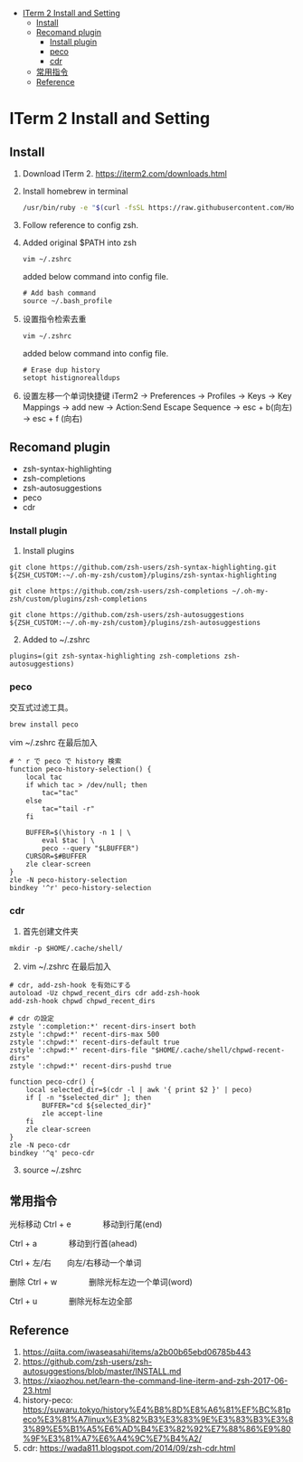 - [ITerm 2 Install and Setting](#iterm-2-install-and-setting)
  - [Install](#install)
  - [Recomand plugin](#recomand-plugin)
    - [Install plugin](#install-plugin)
    - [peco](#peco)
    - [cdr](#cdr)
  - [常用指令](#常用指令)
  - [Reference](#reference)

# ITerm 2 Install and Setting

## Install

1. Download ITerm 2. <https://iterm2.com/downloads.html>

2. Install homebrew in terminal

    ```bash
    /usr/bin/ruby -e "$(curl -fsSL https://raw.githubusercontent.com/Homebrew/install/master/install)"
    ```

3. Follow reference to config zsh.

4. Added original $PATH into zsh

    ```bash
    vim ~/.zshrc
    ```

    added below command into config file.
    ```
    # Add bash command
    source ~/.bash_profile
    ```

5. 设置指令检索去重
    ```bash
    vim ~/.zshrc
    ```

    added below command into config file.
    ```
    # Erase dup history
    setopt histignorealldups
    ```

6. 设置左移一个单词快捷键
   iTerm2 -> Preferences -> Profiles -> Keys -> Key Mappings -> add new -> Action:Send Escape Sequence -> esc + b(向左) -> esc + f (向右)
    
## Recomand plugin
* zsh-syntax-highlighting
* zsh-completions
* zsh-autosuggestions
* peco 
* cdr 

### Install plugin
1. Install plugins
```
git clone https://github.com/zsh-users/zsh-syntax-highlighting.git ${ZSH_CUSTOM:-~/.oh-my-zsh/custom}/plugins/zsh-syntax-highlighting

git clone https://github.com/zsh-users/zsh-completions ~/.oh-my-zsh/custom/plugins/zsh-completions

git clone https://github.com/zsh-users/zsh-autosuggestions ${ZSH_CUSTOM:-~/.oh-my-zsh/custom}/plugins/zsh-autosuggestions
```
2. Added to ~/.zshrc
```
plugins=(git zsh-syntax-highlighting zsh-completions zsh-autosuggestions)
```

### peco
交互式过滤工具。
```
brew install peco
```
vim ~/.zshrc 在最后加入
```
# ⌃ r で peco で history 検索
function peco-history-selection() {
    local tac
    if which tac > /dev/null; then
        tac="tac"
    else
        tac="tail -r"
    fi
 
    BUFFER=$(\history -n 1 | \
        eval $tac | \
        peco --query "$LBUFFER")
    CURSOR=$#BUFFER
    zle clear-screen
}
zle -N peco-history-selection
bindkey '^r' peco-history-selection
```

### cdr
1. 首先创建文件夹
```
mkdir -p $HOME/.cache/shell/
```
2.  vim ~/.zshrc 在最后加入
```
# cdr, add-zsh-hook を有効にする
autoload -Uz chpwd_recent_dirs cdr add-zsh-hook
add-zsh-hook chpwd chpwd_recent_dirs

# cdr の設定
zstyle ':completion:*' recent-dirs-insert both
zstyle ':chpwd:*' recent-dirs-max 500
zstyle ':chpwd:*' recent-dirs-default true
zstyle ':chpwd:*' recent-dirs-file "$HOME/.cache/shell/chpwd-recent-dirs"
zstyle ':chpwd:*' recent-dirs-pushd true

function peco-cdr() {
    local selected_dir=$(cdr -l | awk '{ print $2 }' | peco)
    if [ -n "$selected_dir" ]; then
        BUFFER="cd ${selected_dir}"
        zle accept-line
    fi
    zle clear-screen
}
zle -N peco-cdr
bindkey '^q' peco-cdr
```
3. source ~/.zshrc


## 常用指令
光标移动
Ctrl + e　　　　移动到行尾(end)

Ctrl + a　　　　移动到行首(ahead)

Ctrl + 左/右　　向左/右移动一个单词

删除
Ctrl + w　　　　删除光标左边一个单词(word)

Ctrl + u　　　　删除光标左边全部


## Reference

1. <https://qiita.com/iwaseasahi/items/a2b00b65ebd06785b443>
2. <https://github.com/zsh-users/zsh-autosuggestions/blob/master/INSTALL.md>
3. <https://xiaozhou.net/learn-the-command-line-iterm-and-zsh-2017-06-23.html>
4. history-peco: https://suwaru.tokyo/history%E4%B8%8D%E8%A6%81%EF%BC%81peco%E3%81%A7linux%E3%82%B3%E3%83%9E%E3%83%B3%E3%83%89%E5%B1%A5%E6%AD%B4%E3%82%92%E7%88%86%E9%80%9F%E3%81%A7%E6%A4%9C%E7%B4%A2/
5. cdr: https://wada811.blogspot.com/2014/09/zsh-cdr.html
